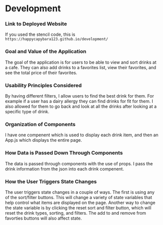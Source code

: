 # Development

### Link to Deployed Website
If you used the stencil code, this is `https://happycapybara123.github.io/development/`

### Goal and Value of the Application
The goal of the application is for users to be able to view and sort drinks at a cafe. They can also add drinks to a favorites list, view their favorites, and see the total price of their favorites. 


### Usability Principles Considered
By having different filters, I allow users to find the best drink for them. For example if a user has a dairy allergy they can find drinks for fit for them. I also allowed for them to go back and look at all the drinks after looking at a specific type of drink. 


### Organization of Components
I have one compenent which is used to display each drink item, and then an App.js which displays the entire page.


### How Data is Passed Down Through Components
The data is passed through components with the use of props. I pass the drink information from the json into each drink compenent. 

### How the User Triggers State Changes
The user triggers state changes in a couple of ways. The first is using any of the sort/filter buttons. This will change a variety of state variables that help control what items are displayed on the page. Another way to change the state variable is by clicking the reset sort and filter button, which will reset the drink types, sorting, and filters. The add to and remove from favorties buttons will also affect state.
